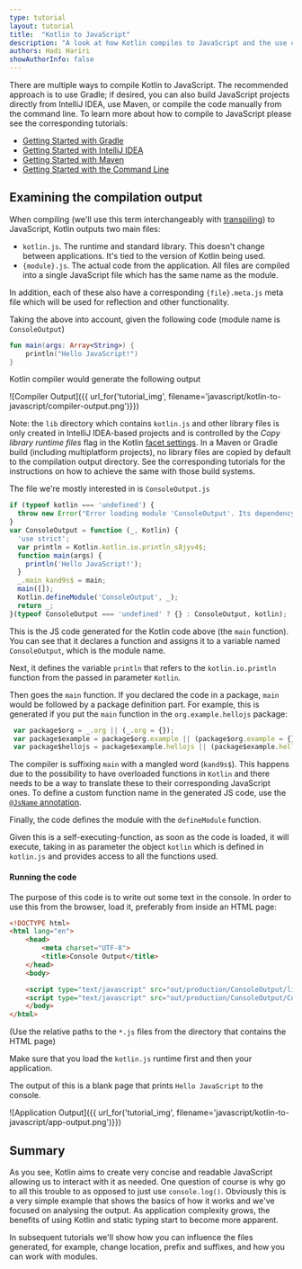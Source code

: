 ```yaml
---
type: tutorial
layout: tutorial
title:  "Kotlin to JavaScript"
description: "A look at how Kotlin compiles to JavaScript and the use cases for that."
authors: Hadi Hariri 
showAuthorInfo: false
---
```


There are multiple ways to compile Kotlin to JavaScript.
The recommended approach is to use Gradle; if desired, you can also build JavaScript projects directly from
IntelliJ IDEA, use Maven, or compile the code manually from the command line.
To learn more about how to compile to JavaScript please see the corresponding tutorials:
 
* [Getting Started with Gradle](../getting-started-gradle/getting-started-with-gradle.html)
* [Getting Started with IntelliJ IDEA](../getting-started-idea/getting-started-with-intellij-idea.html)
* [Getting Started with Maven](../getting-started-maven/getting-started-with-maven.html)
* [Getting Started with the Command Line](../getting-started-command-line/command-line-library-js.html)


## Examining the compilation output

When compiling (we'll use this term interchangeably with [transpiling](https://en.wiktionary.org/wiki/transpile)) to JavaScript, Kotlin outputs two main files:

* `kotlin.js`. The runtime and standard library. This doesn't change between applications. It's tied to the version of Kotlin being used.
* `{module}.js`. The actual code from the application. All files are compiled into a single JavaScript file which has the same name as the module.

In addition, each of these also have a corresponding `{file}.meta.js` meta file which will be used for reflection and other functionality. 

Taking the above into account, given the following code (module name is `ConsoleOutput`)

<div class="sample" markdown="1" data-target-platform="js" theme="idea">

```kotlin
fun main(args: Array<String>) {
    println("Hello JavaScript!")
}
```
</div>

Kotlin compiler would generate the following output

   ![Compiler Output]({{ url_for('tutorial_img', filename='javascript/kotlin-to-javascript/compiler-output.png')}})
   
Note: the `lib` directory which contains `kotlin.js` and other library files is only created in IntelliJ IDEA-based projects and is controlled by the *Copy library runtime files* flag in the Kotlin [facet settings](https://www.jetbrains.com/help/idea/facets.html). In a Maven or Gradle build (including multiplatform projects), no library files are copied by default to the compilation output directory. See the corresponding tutorials for the instructions on how to achieve the same with those build systems.

The file we're mostly interested in is `ConsoleOutput.js`

<div class="sample" markdown="1" theme="idea" mode="js">

```javascript
if (typeof kotlin === 'undefined') {
  throw new Error("Error loading module 'ConsoleOutput'. Its dependency 'kotlin' was not found. /* ... */");
}
var ConsoleOutput = function (_, Kotlin) {
  'use strict';
  var println = Kotlin.kotlin.io.println_s8jyv4$;
  function main(args) {
    println('Hello JavaScript!');
  }
  _.main_kand9s$ = main;
  main([]);
  Kotlin.defineModule('ConsoleOutput', _);
  return _;
}(typeof ConsoleOutput === 'undefined' ? {} : ConsoleOutput, kotlin);
```
</div>

This is the JS code generated for the Kotlin code above (the `main` function). You can see that it declares a function and assigns it to a variable named `ConsoleOutput`, which is the module name. 

Next, it defines the variable `println` that refers to the `kotlin.io.println` function from the passed in parameter `Kotlin`. 

Then goes the `main` function. If you declared the code in a package, `main` would be followed by a package definition part. For example, this is generated if you put the `main` function in the `org.example.hellojs` package:
 
 <div class="sample" markdown="1" theme="idea" mode="js">
 
 ```javascript
  var package$org = _.org || (_.org = {});
  var package$example = package$org.example || (package$org.example = {});
  var package$hellojs = package$example.hellojs || (package$example.hellojs = {});
```
</div>

The compiler is suffixing `main` with a mangled word (`kand9s$`). This happens due to the possibility to have overloaded functions in `Kotlin` and there needs to be a way to
translate these to their corresponding JavaScript ones. To define a custom function name in the generated JS code, use the [`@JsName` annotation](/docs/reference/js-to-kotlin-interop.html#jsname-annotation). 

Finally, the code defines the module with the `defineModule` function. 

Given this is a self-executing-function, as soon as the code is loaded, it will execute, taking in as parameter the object `kotlin` which is defined in `kotlin.js` and provides access to all the functions used.


#### Running the code

The purpose of this code is to write out some text in the console. In order to use this from the browser, load it, preferably from inside an HTML page:

<div class="sample" markdown="1" theme="idea" mode="xml" auto-indent="false">

```html
<!DOCTYPE html>
<html lang="en">
    <head>
        <meta charset="UTF-8">
        <title>Console Output</title>
    </head>
    <body>

    <script type="text/javascript" src="out/production/ConsoleOutput/lib/kotlin.js"></script>
    <script type="text/javascript" src="out/production/ConsoleOutput/ConsoleOutput.js"></script>
    </body>
</html>
```
</div>

(Use the relative paths to the `*.js` files from the directory that contains the HTML page)

Make sure that you load the `kotlin.js` runtime first and then your application.

The output of this is a blank page that prints `Hello JavaScript` to the console.

   ![Application Output]({{ url_for('tutorial_img', filename='javascript/kotlin-to-javascript/app-output.png')}})

## Summary

As you see, Kotlin aims to create very concise and readable JavaScript allowing us to interact with it as needed. One question of course is why go to 
all this trouble to as opposed to just use `console.log()`. Obviously this is a very simple example that shows the basics of how it works and we've focused on analysing the output. As application complexity grows, the benefits 
of using Kotlin and static typing start to become more apparent.

In subsequent tutorials we'll show how you can influence the files generated, for example, change location, prefix and suffixes, and how you can work with modules.
